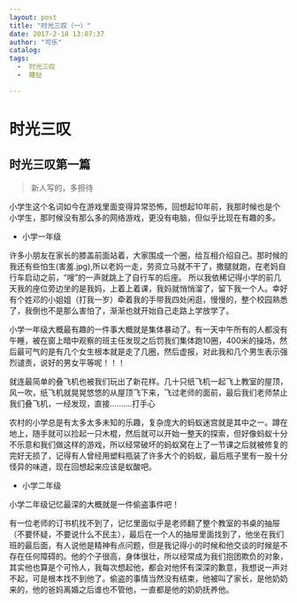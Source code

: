 ```yaml
---
layout: post
title: "时光三叹（一）"
date: 2017-2-18 13:07:37
author: "可乐"
catalog:
tags:
  -  时光三叹
  -  瞎扯

---
```





# 时光三叹

## 时光三叹第一篇
>新人写的，多担待

小学生这个名词如今在游戏里面变得异常恐怖，回想起10年前，我那时候也是个小学生，那时候没有那么多的网络游戏，更没有电脑，但似乎比现在有趣的多。

* 小学一年级

许多小朋友在家长的膝盖前面站着，大家围成一个圈，给互相介绍自己。那时候的我还有些怕生(害羞.jpg),所以老妈一走，劳资立马就不干了，撒腿就跑，在老妈自行车启动之前，“嗖”的一声就跳上了自行车的后座。
所以我依稀记得小学的前几天我的座位旁边坐的是我妈，上着上着课，我妈就悄悄溜了，留下我一个人。幸好有个姓邓的小姐姐（打我一岁）牵着我的手带我四处闲逛，慢慢的，整个校园熟悉了，我倒也不是那么害怕了，渐渐也就开始自己走路上学放学了。

小学一年级大概最有趣的一件事大概就是集体暴动了。有一天中午所有的人都没有午睡，被在窗上暗中观察的班主任发现之后罚我们集体跑10圈，400米的操场，然后最可气的是有几个女生根本就是走了几圈，然后虚报，对此我和几个男生表示强烈谴责，说好的男女平等呢！！！

就连最简单的叠飞机也被我们玩出了新花样。几十只纸飞机一起飞上教室的屋顶，风一吹，纸飞机就晃晃悠悠的从屋顶飞下来，飞过老师的面前，最后我们老师禁止我们叠飞机，一经发现，直接..........打手心

农村的小学总是有太多太多未知的乐趣，复杂庞大的蚂蚁迷宫就是其中之一。蹲在地上，随手就可以捡起一只木棍，然后就可以开始一整天的探索，但好像蚂蚁十分不乐意和我们做这样的游戏，所以经常破坏的蚂蚁窝在上了一节课之后就被修复的完好无损了，记得有人曾经用塑料瓶装了许多大个的蚂蚁，最后瓶子里有一股十分怪异的味道，现在回想起来应该是蚁酸吧。

* 小学二年级

小学二年级记忆最深的大概就是一件偷盗事件吧！

有一位老师的订书机找不到了，记忆里面似乎是老师翻了整个教室的书桌的抽屉（不要怀疑，不要说什么不民主），最后在一个人的抽屉里面找到了，他坐在我们班的最后面，有人说他是精神有点问题，但是我记得小的时候和他交谈的时候是不存在任何障碍的。他的个子很高，身体很壮，所以经常成为我们抱团欺负的对象，其实他也算是个可怜人，我每次想起他，都会对他怀有深深的歉意，我想说一声对不起，可是根本找不到他了。偷盗的事情当然没有结束，他被叫了家长，是他奶奶来的，他的爸妈离婚之后谁也不管他，一直都是他的奶奶抚养他。